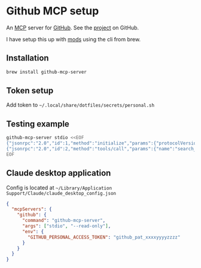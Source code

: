 # Github MCP setup

An [MCP](../1090) server for [GitHub](../1092). See the [project] on GitHub.

I have setup this up with [mods](../916) using the cli from brew.

[project]: https://github.com/github/github-mcp-server

## Installation

```bash
brew install github-mcp-server
```

## Token setup

Add token to `~/.local/share/dotfiles/secrets/personal.sh`

## Testing example

```bash
github-mcp-server stdio <<EOF
{"jsonrpc":"2.0","id":1,"method":"initialize","params":{"protocolVersion":"2024-11-05","capabilities":{},"clientInfo":{"name":"test","version":"1.0"}}}
{"jsonrpc":"2.0","id":2,"method":"tools/call","params":{"name":"search_repositories","arguments":{"query":"user:jlrickert"}}}
EOF
```

## Claude desktop application

Config is located at `~/Library/Application Support/Claude/claude_desktop_config.json`

```json
{
  "mcpServers": {
    "github": {
      "command": "github-mcp-server",
      "args": ["stdio", "--read-only"],
      "env": {
        "GITHUB_PERSONAL_ACCESS_TOKEN": "github_pat_xxxxyyyyzzzz"
      }
    }
  }
}
```
